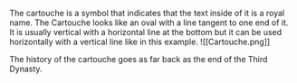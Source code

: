 The cartouche is a symbol that indicates that the text inside of it is a royal name. The Cartouche looks like an oval with a line tangent to one end of it. It is usually vertical with a horizontal line at the bottom but it can be used horizontally with a vertical line like in this example.
![[Cartouche.png]]

The history of the cartouche goes as far back as the end of the Third Dynasty.